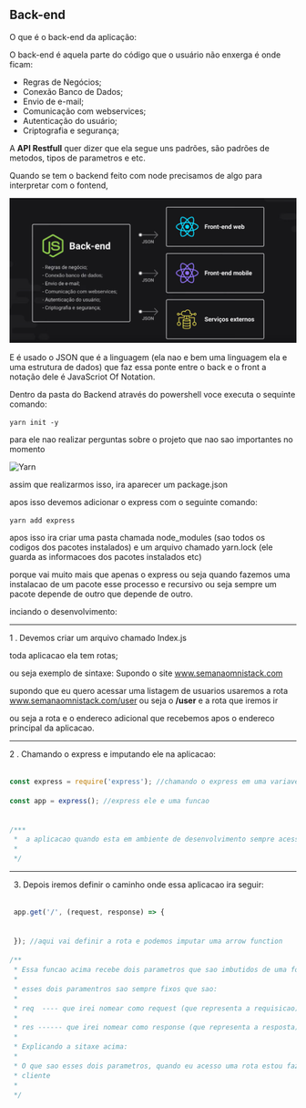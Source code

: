 ## Back-end

O que é o back-end da aplicação: 

O back-end é aquela parte do código que o usuário não enxerga é onde ficam:

- Regras de Negócios;
- Conexão Banco de Dados;
- Envio de e-mail;
- Comunicação com webservices;
- Autenticação do usuário;
- Criptografia e segurança; 


A **API Restfull** quer dizer que ela segue uns padrões, são padrões de metodos, tipos de parametros e etc. 

Quando se tem o backend feito com node precisamos de algo para interpretar com o fontend, 

![Estrutura](img/smo-07.png)

E é usado o JSON que é a linguagem (ela nao e bem uma linguagem ela e uma estrutura de dados) que faz essa ponte entre o back e o front
a notação dele é JavaScriot Of Notation. 

Dentro da pasta do Backend através do powershell voce executa o sequinte comando:

``` yarn init -y  ```

para ele nao realizar perguntas sobre o projeto que nao sao importantes no momento

![Yarn](img/smo-08.png)


assim que realizarmos isso, ira aparecer um package.json 


apos isso devemos adicionar o express com o seguinte comando:

``` yarn add express ```

apos isso ira criar uma pasta chamada node_modules (sao todos os codigos dos pacotes instalados) e um arquivo chamado yarn.lock (ele guarda as informacoes dos pacotes instalados etc)

porque vai muito mais que apenas o express ou seja quando fazemos uma instalacao de um pacote esse processo e recursivo ou seja sempre um pacote depende de outro que depende de outro.

inciando o desenvolvimento:

<hr>

1 . Devemos criar um arquivo chamado Index.js

toda aplicacao ela tem rotas;  

ou seja exemplo de sintaxe:  Supondo o site www.semanaomnistack.com

supondo que eu quero acessar uma listagem de usuarios usaremos a rota www.semanaomnistack.com/user ou seja o **/user** e a rota que iremos ir

ou seja a rota e o endereco adicional que recebemos apos o endereco principal da aplicacao. 

<hr>

2 . Chamando o express e imputando ele na aplicacao:

```javascript

const express = require('express'); //chamando o express em uma variavel

const app = express(); //express ele e uma funcao


/***
 *  a aplicacao quando esta em ambiente de desenvolvimento sempre acesso a local host, ou seja sempre podemos escolher a posta que queremos rodar ela
 * 
 */


```


<hr>

3. Depois iremos definir o caminho onde essa aplicacao ira seguir:



```javascript

 app.get('/', (request, response) => {


 }); //aqui vai definir a rota e podemos imputar uma arrow function 

/**
 * Essa funcao acima recebe dois parametros que sao imbutidos de uma forma totalmente automatica pelo express
 * 
 * esses dois paramentros sao sempre fixos que sao: 
 * 
 * req  ---- que irei nomear como request (que representa a requisicao)
 * 
 * res ------ que irei nomear como response (que representa a resposta)
 * 
 * Explicando a sitaxe acima: 
 * 
 * O que sao esses dois parametros, quando eu acesso uma rota estou fazendo uma requisicao e ela pode conter informacoes, e o response e como iremos retornar uma resposta para meu 
 * cliente
 * 
 */


```